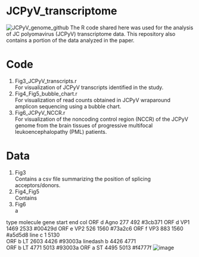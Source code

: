 # JCPyV_transcriptome
![JCPyV_genome_github](https://github.com/user-attachments/assets/27a00529-6e00-496d-b631-444e2323d1a1)
The R code shared here was used for the analysis of JC polyomavirus (JCPyV) transcriptome data. This repository also contains a portion of the data analyzed in the paper.

# Code
1. Fig3_JCPyV_transcripts.r<br>
   For visualization of JCPyV transcripts identified in the study.<br>
2. Fig4_Fig5_bubble_chart.r<br>
   For visualization of read counts obtained in JCPyV wraparound amplicon sequencing using a bubble chart.<br>
3. Fig6_JCPyV_NCCR.r<br>
   For visualization of the noncoding control region (NCCR) of the JCPyV genome from the brain tissues of progressive multifocal leukoencephalopathy (PML) patients.<br>

# Data
1. Fig3<br>
   Contains a csv file summarizing the position of splicing acceptors/donors.<br>
2. Fig4_Fig5<br>
   Contains 
3. Fig6<br>
   a

type	molecule	gene	start	end	col
ORF	d	Agno	277	492	#3cb371
ORF	d	VP1	1469	2533	#00429d
ORF	e	VP2	526	1560	#73a2c6
ORF	f	VP3	883	1560	#a5d5d8
line	c		1	5130	
ORF	b	LT	2603	4426	#93003a
linedash	b		4426	4771	
ORF	b	LT	4771	5013	#93003a
ORF	a	ST	4495	5013	#f4777f
![image](https://github.com/user-attachments/assets/0ad826f7-43a7-430c-be2c-85728183c5b3)
